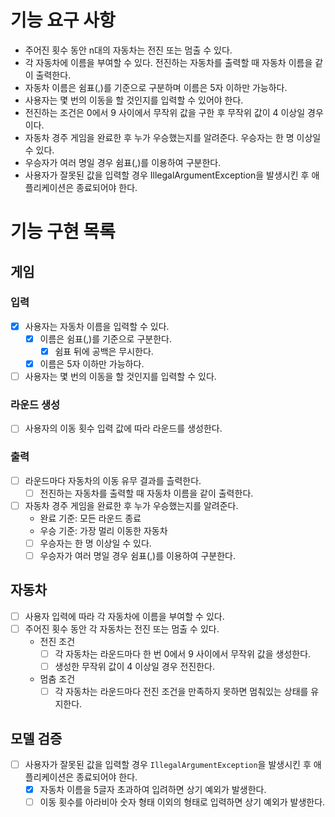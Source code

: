 # 기능 요구 사항
- 주어진 횟수 동안 n대의 자동차는 전진 또는 멈출 수 있다.
- 각 자동차에 이름을 부여할 수 있다. 전진하는 자동차를 출력할 때 자동차 이름을 같이 출력한다.
- 자동차 이름은 쉼표(,)를 기준으로 구분하며 이름은 5자 이하만 가능하다.
- 사용자는 몇 번의 이동을 할 것인지를 입력할 수 있어야 한다.
- 전진하는 조건은 0에서 9 사이에서 무작위 값을 구한 후 무작위 값이 4 이상일 경우이다.
- 자동차 경주 게임을 완료한 후 누가 우승했는지를 알려준다. 우승자는 한 명 이상일 수 있다.
- 우승자가 여러 명일 경우 쉼표(,)를 이용하여 구분한다.
- 사용자가 잘못된 값을 입력할 경우 IllegalArgumentException을 발생시킨 후 애플리케이션은 종료되어야 한다.

# 기능 구현 목록

## 게임
### 입력
- [x] 사용자는 자동차 이름을 입력할 수 있다.
  - [x] 이름은 쉼표(,)를 기준으로 구분한다.
    - [x] 쉼표 뒤에 공백은 무시한다.
  - [x] 이름은 5자 이하만 가능하다.
- [ ] 사용자는 몇 번의 이동을 할 것인지를 입력할 수 있다.
### 라운드 생성
- [ ] 사용자의 이동 횟수 입력 값에 따라 라운드를 생성한다.
### 출력
- [ ] 라운드마다 자동차의 이동 유무 결과를 츨력한다.
  - [ ] 전진하는 자동차를 출력할 때 자동차 이름을 같이 출력한다.
- [ ] 자동차 경주 게임을 완료한 후 누가 우승했는지를 알려준다.
  - 완료 기준: 모든 라운드 종료
  - 우승 기준: 가장 멀리 이동한 자동차
  - [ ] 우승자는 한 명 이상일 수 있다.
  - [ ] 우승자가 여러 명일 경우 쉼표(,)를 이용하여 구분한다.

## 자동차
- [ ] 사용자 입력에 따라 각 자동차에 이름을 부여할 수 있다.
- [ ] 주어진 횟수 동안 각 자동차는 전진 또는 멈출 수 있다.
  - 전진 조건
    - [ ] 각 자동차는 라운드마다 한 번 0에서 9 사이에서 무작위 값을 생성한다.
    - [ ] 생성한 무작위 값이 4 이상일 경우 전진한다.
  - 멈춤 조건
    - [ ] 각 자동차는 라운드마다 전진 조건을 만족하지 못하면 멈춰있는 상태를 유지한다.

## 모델 검증
- [ ] 사용자가 잘못된 값을 입력할 경우 `IllegalArgumentException`을 발생시킨 후 애플리케이션은 종료되어야 한다.
  - [x] 자동차 이름을 5글자 초과하여 입려하면 상기 예외가 발생한다.
  - [ ] 이동 횟수를 아라비아 숫자 형태 이외의 형태로 입력하면 상기 예외가 발생한다.
